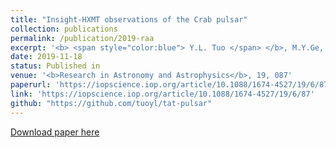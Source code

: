 ```yaml
---
title: "Insight-HXMT observations of the Crab pulsar"
collection: publications
permalink: /publication/2019-raa
excerpt: '<b> <span style="color:blue"> Y.L. Tuo </span> </b>, M.Y.Ge, L.M. Song, L.L. Yan, Q.C.Bu, and J.L. Qu.'
date: 2019-11-18
status: Published in
venue: '<b>Research in Astronomy and Astrophysics</b>, 19, 087'
paperurl: 'https://iopscience.iop.org/article/10.1088/1674-4527/19/6/87/pdf'
link: 'https://iopscience.iop.org/article/10.1088/1674-4527/19/6/87'
github: "https://github.com/tuoyl/tat-pulsar"
---
```


[Download paper here](https://iopscience.iop.org/article/10.1088/1674-4527/19/6/87/pdf)
